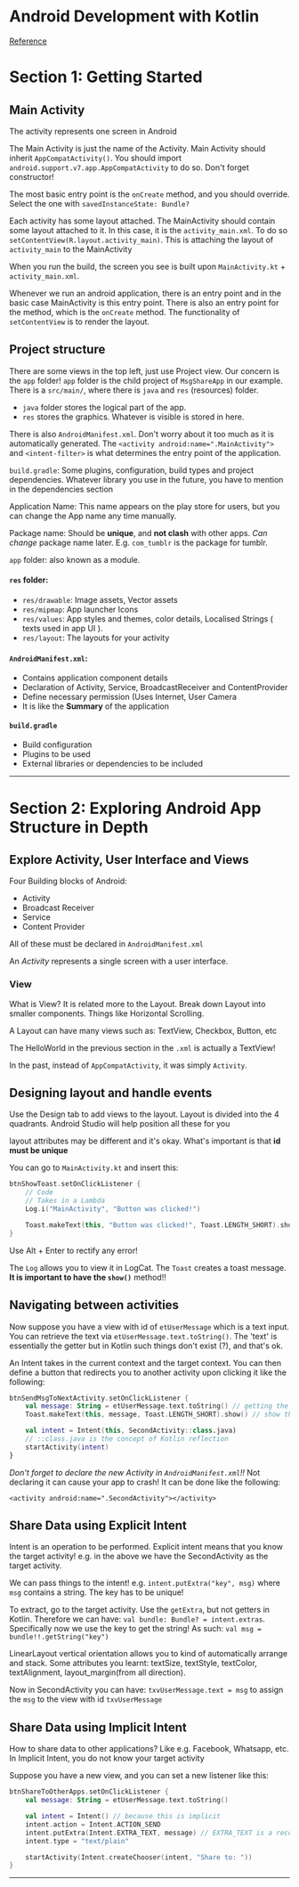 # Android Development with Kotlin
[Reference](https://www.youtube.com/watch?v=e7WIPwRd2s8&list=PLlxmoA0rQ-Lw5k_QCqVl3rsoJOnb_00UV&index=1)

# Section 1: Getting Started
## Main Activity
The activity represents one screen in Android

The Main Activity is just the name of the Activity. Main Activity should inherit `AppCompatActivity()`. You should import `android.support.v7.app.AppCompatActivity` to do so. Don't forget constructor! 

The most basic entry point is the `onCreate` method, and you should override. Select the one with `savedInstanceState: Bundle?`

Each activity has some layout attached. The MainActivity should contain some layout attached to it. In this case, it is the `activity_main.xml`. To do so `setContentView(R.layout.activity_main)`. This is attaching the layout of `activity_main` to the MainActivity

When you run the build, the screen you see is built upon `MainActivity.kt` + `activity_main.xml`. 

Whenever we run an android application, there is an entry point and in the basic case MainActivity is this entry point. There is also an entry point for the method, which is the `onCreate` method. The functionality of `setContentView` is to render the layout.

## Project structure
There are some views in the top left, just use Project view. Our concern is the `app` folder! `app` folder is the child project of `MsgShareApp` in our example. There is a `src/main/`, where there is `java` and `res` (resources) folder. 

* `java` folder stores the logical part of the app.
* `res` stores the graphics. Whatever is visible is stored in here.

There is also `AndroidManifest.xml`. Don't worry about it too much as it is automatically generated. The `<activity android:name=".MainActivity">` and `<intent-filter>` is what determines the entry point of the application. 

`build.gradle`: Some plugins, configuration, build types and project dependencies. Whatever library you use in the future, you have to mention in the dependencies section

Application Name: This name appears on the play store for users, but you can change the App name any time manually.

Package name: Should be **unique**, and **not clash** with other apps. *Can change* package name later. E.g. `com_tumblr` is the package for tumblr. 

`app` folder: also known as a module. 

#### `res` folder:
* `res/drawable`: Image assets, Vector assets
* `res/mipmap`: App launcher Icons
* `res/values`: App styles and themes, color details, Localised Strings ( texts used in app UI ). 
* `res/layout`: The layouts for your activity

#### `AndroidManifest.xml`: 
* Contains application component details
* Declaration of Activity, Service, BroadcastReceiver and ContentProvider
* Define necessary permission (Uses Internet, User Camera
* It is like the **Summary** of the application

#### `build.gradle`
* Build configuration
* Plugins to be used
* External libraries or dependencies to be included

___
# Section 2: Exploring Android App Structure in Depth
## Explore Activity, User Interface and Views
Four Building blocks of Android:
* Activity
* Broadcast Receiver
* Service
* Content Provider

All of these must be declared in `AndroidManifest.xml`

An *Activity* represents a single screen with a user interface. 

### View
What is View? It is related more to the Layout. Break down Layout into smaller components. Things like Horizontal Scrolling. 

A Layout can have many views such as: TextView, Checkbox, Button, etc

The HelloWorld in the previous section in the `.xml` is actually a TextView!

In the past, instead of `AppCompatActivity`, it was simply `Activity`. 

## Designing layout and handle events
Use the Design tab to add views to the layout. 
Layout is divided into the 4 quadrants. Android Studio will help position all these for you

layout attributes may be different and it's okay. 
What's important is that **id must be unique**

You can go to `MainActivity.kt` and insert this:
```kotlin
btnShowToast.setOnClickListener {
    // Code
    // Takes in a Lambda
    Log.i("MainActivity", "Button was clicked!")

    Toast.makeText(this, "Button was clicked!", Toast.LENGTH_SHORT).show()
}
```

Use Alt + Enter to rectify any error!

The `Log` allows you to view it in LogCat. The `Toast` creates a toast message. **It is important to have the `show()`** method!!

## Navigating between activities
Now suppose you have a view with id of `etUserMessage` which is a text input. You can retrieve the text via `etUserMessage.text.toString()`. The 'text' is essentially the getter but in Kotlin such things don't exist (?), and that's ok.

An Intent takes in the current context and the target context. You can then define a button that redirects you to another activity upon clicking it like the following:
```kotlin
btnSendMsgToNextActivity.setOnClickListener {
    val message: String = etUserMessage.text.toString() // getting the message
    Toast.makeText(this, message, Toast.LENGTH_SHORT).show() // show the message as a toast

    val intent = Intent(this, SecondActivity::class.java)
    // ::class.java is the concept of Kotlin reflection
    startActivity(intent)
}
```

*Don't forget to declare the new Activity in `AndroidManifest.xml`!!* Not declaring it can cause your app to crash! It can be done like the following:

`<activity android:name=".SecondActivity"></activity>`

## Share Data using Explicit Intent
Intent is an operation to be performed. Explicit intent means that you know the target activity! e.g. in the above we have the SecondActivity as the target activity.

We can pass things to the intent! e.g. `intent.putExtra("key", msg)` where `msg` contains a string. The key has to be unique!

To extract, go to the target activity. Use the `getExtra`, but not getters in Kotlin. Therefore we can have: `val bundle: Bundle? = intent.extras`. Specifically now we use the key to get the string! As such: `val msg = bundle!!.getString("key")`

LinearLayout vertical orientation allows you to kind of automatically arrange and stack. Some attributes you learnt: textSize, textStyle, textColor, textAlignment, layout_margin(from all direction). 

Now in SecondActivity you can have: `txvUserMessage.text = msg` to assign the `msg` to the view with id `txvUserMessage`

## Share Data using Implicit Intent
How to share data to other applications? Like e.g. Facebook, Whatsapp, etc. In Implicit Intent, you do not know your target activity

Suppose you have a new view, and you can set a new listener like this:

```kotlin
btnShareToOtherApps.setOnClickListener {
    val message: String = etUserMessage.text.toString()

    val intent = Intent() // because this is implicit
    intent.action = Intent.ACTION_SEND
    intent.putExtra(Intent.EXTRA_TEXT, message) // EXTRA_TEXT is a recognized key between apps
    intent.type = "text/plain"

    startActivity(Intent.createChooser(intent, "Share to: "))
}
```

---


